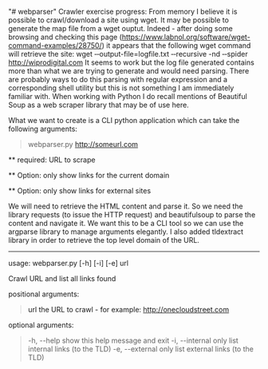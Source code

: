 "# webparser" 
Crawler exercise progress:
From memory I believe it is possible to crawl/download a site using
wget. It may be possible to generate the map file from a wget ouptut.
Indeed - after doing some browsing and checking this page
(https://www.labnol.org/software/wget-command-examples/28750/) it
appears that the following wget command will retrieve the site: wget
‐‐output-file=logfile.txt ‐‐recursive -nd ‐‐spider
http://wiprodigital.com 
It seems to work but the log file generated contains more than what we
are trying to generate and would need parsing. There are probably ways
to do this parsing with regular expression and a corresponding shell
utility but this is not something I am immediately familiar with.
When working with Python I do recall mentions of Beautiful Soup as a
web scraper library that may be of use here.


What we want to create is a CLI python application which can take the
following arguments:

> webparser.py http://someurl.com

** required: URL to scrape

** Option: only show links for the current domain

** Option: only show links for external sites

We will need to retrieve the HTML content and parse it. So we need the
library requests (to issue the HTTP request) and beautifulsoup to
parse the content and navigate it.  We want this to be a CLI tool so
we can use the argparse library to manage arguments elegantly.  I also
added tldextract library in order to retrieve the top level domain
of the URL.

----

usage: webparser.py [-h] [-i] [-e] url

Crawl URL and list all <a> links found

positional arguments:
> url             the URL to crawl - for example: http://onecloudstreet.com

optional arguments:
> -h, --help      show this help message and exit
> -i, --internal  only list internal links (to the TLD)
> -e, --external  only list external links (to the TLD)
